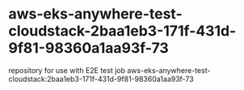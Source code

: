 # aws-eks-anywhere-test-cloudstack-2baa1eb3-171f-431d-9f81-98360a1aa93f-73
repository for use with E2E test job aws-eks-anywhere-test-cloudstack:2baa1eb3-171f-431d-9f81-98360a1aa93f-73
